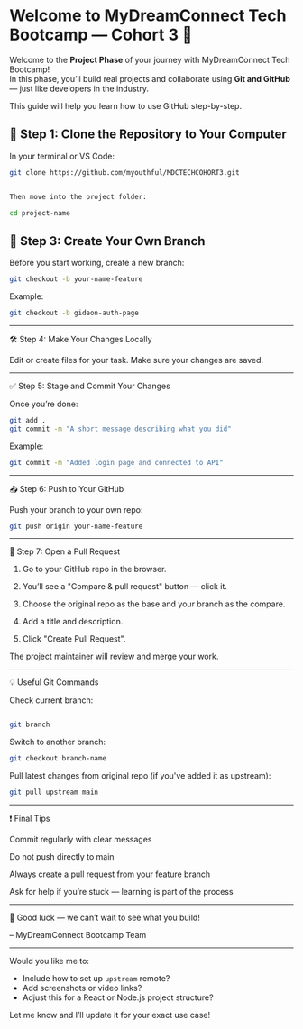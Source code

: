 # Welcome to MyDreamConnect Tech Bootcamp — Cohort 3 🚀

Welcome to the **Project Phase** of your journey with MyDreamConnect Tech Bootcamp!  
In this phase, you’ll build real projects and collaborate using **Git and GitHub** — just like developers in the industry.

This guide will help you learn how to use GitHub step-by-step.


## 🔄 Step 1: Clone the Repository to Your Computer

In your terminal or VS Code:

```bash
git clone https://github.com/myouthful/MDCTECHCOHORT3.git


Then move into the project folder:

cd project-name

```

## 🌿 Step 3: Create Your Own Branch

Before you start working, create a new branch:

```bash
git checkout -b your-name-feature

```
Example:

```bash
git checkout -b gideon-auth-page

```

---


🛠️ Step 4: Make Your Changes Locally

Edit or create files for your task. Make sure your changes are saved.


---

✅ Step 5: Stage and Commit Your Changes

Once you’re done:

```bash
git add .
git commit -m "A short message describing what you did"

```

Example:

```bash
git commit -m "Added login page and connected to API"
```

---

📤 Step 6: Push to Your GitHub

Push your branch to your own repo:

```bash
git push origin your-name-feature

```

---

🔁 Step 7: Open a Pull Request

1. Go to your GitHub repo in the browser.


2. You’ll see a "Compare & pull request" button — click it.


3. Choose the original repo as the base and your branch as the compare.


4. Add a title and description.


5. Click "Create Pull Request".



The project maintainer will review and merge your work.


---

💡 Useful Git Commands

Check current branch:

```bash

git branch

```
Switch to another branch:

```bash
git checkout branch-name

```

Pull latest changes from original repo (if you've added it as upstream):

```bash
git pull upstream main
```

---

❗ Final Tips

Commit regularly with clear messages

Do not push directly to main

Always create a pull request from your feature branch

Ask for help if you’re stuck — learning is part of the process



---

👏 Good luck — we can’t wait to see what you build!

– MyDreamConnect Bootcamp Team

---

Would you like me to:
- Include how to set up `upstream` remote?
- Add screenshots or video links?
- Adjust this for a React or Node.js project structure?

Let me know and I’ll update it for your exact use case!
